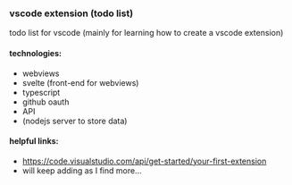 ### vscode extension (todo list)

todo list for vscode
(mainly for learning how to create a vscode extension)

#### technologies:

- webviews
- svelte (front-end for webviews)
- typescript
- github oauth
- API
- (nodejs server to store data)

#### helpful links:

- https://code.visualstudio.com/api/get-started/your-first-extension
- will keep adding as I find more...
